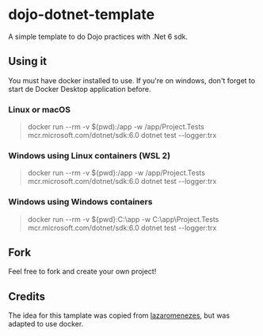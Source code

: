 # dojo-dotnet-template
A simple template to do Dojo practices with .Net 6 sdk.

## Using it
You must have docker installed to use. If you're on windows, don't forget to start de Docker Desktop application before.

### Linux or macOS
 > docker run --rm -v $(pwd):/app -w /app/Project.Tests mcr.microsoft.com/dotnet/sdk:6.0 dotnet test --logger:trx

### Windows using Linux containers (WSL 2)
 > docker run --rm -v ${pwd}:/app -w /app/Project.Tests mcr.microsoft.com/dotnet/sdk:6.0 dotnet test --logger:trx

 ### Windows using Windows containers
 > docker run --rm -v ${pwd}:C:\app -w C:\app\Project.Tests mcr.microsoft.com/dotnet/sdk:6.0 dotnet test --logger:trx

## Fork
Feel free to fork and create your own project!

## Credits
The idea for this tamplate was copied from [lazaromenezes](https://github.com/lazaromenezes/dotnet-dojo-repl-template), but was adapted to use docker.
